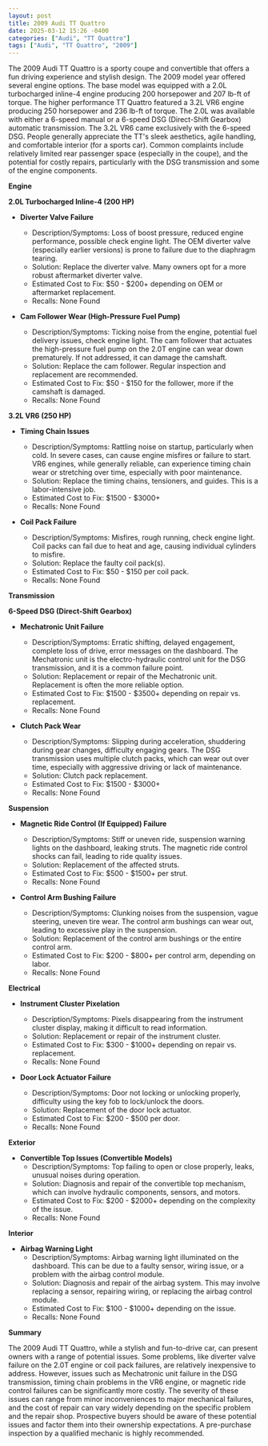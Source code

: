 ```yaml
---
layout: post
title: 2009 Audi TT Quattro
date: 2025-03-12 15:26 -0400
categories: ["Audi", "TT Quattro"]
tags: ["Audi", "TT Quattro", "2009"]
---
```

The 2009 Audi TT Quattro is a sporty coupe and convertible that offers a fun driving experience and stylish design. The 2009 model year offered several engine options. The base model was equipped with a 2.0L turbocharged inline-4 engine producing 200 horsepower and 207 lb-ft of torque. The higher performance TT Quattro featured a 3.2L VR6 engine producing 250 horsepower and 236 lb-ft of torque. The 2.0L was available with either a 6-speed manual or a 6-speed DSG (Direct-Shift Gearbox) automatic transmission. The 3.2L VR6 came exclusively with the 6-speed DSG. People generally appreciate the TT's sleek aesthetics, agile handling, and comfortable interior (for a sports car). Common complaints include relatively limited rear passenger space (especially in the coupe), and the potential for costly repairs, particularly with the DSG transmission and some of the engine components.

**Engine**

**2.0L Turbocharged Inline-4 (200 HP)**
*   **Diverter Valve Failure**
    *   Description/Symptoms: Loss of boost pressure, reduced engine performance, possible check engine light. The OEM diverter valve (especially earlier versions) is prone to failure due to the diaphragm tearing.
    *   Solution: Replace the diverter valve. Many owners opt for a more robust aftermarket diverter valve.
    *   Estimated Cost to Fix: $50 - $200+ depending on OEM or aftermarket replacement.
    *   Recalls: None Found

*   **Cam Follower Wear (High-Pressure Fuel Pump)**
    *   Description/Symptoms: Ticking noise from the engine, potential fuel delivery issues, check engine light. The cam follower that actuates the high-pressure fuel pump on the 2.0T engine can wear down prematurely. If not addressed, it can damage the camshaft.
    *   Solution: Replace the cam follower. Regular inspection and replacement are recommended.
    *   Estimated Cost to Fix: $50 - $150 for the follower, more if the camshaft is damaged.
    *   Recalls: None Found

**3.2L VR6 (250 HP)**

*   **Timing Chain Issues**
    *   Description/Symptoms: Rattling noise on startup, particularly when cold. In severe cases, can cause engine misfires or failure to start. VR6 engines, while generally reliable, can experience timing chain wear or stretching over time, especially with poor maintenance.
    *   Solution: Replace the timing chains, tensioners, and guides. This is a labor-intensive job.
    *   Estimated Cost to Fix: $1500 - $3000+
    *   Recalls: None Found

*   **Coil Pack Failure**
    *   Description/Symptoms: Misfires, rough running, check engine light. Coil packs can fail due to heat and age, causing individual cylinders to misfire.
    *   Solution: Replace the faulty coil pack(s).
    *   Estimated Cost to Fix: $50 - $150 per coil pack.
    *   Recalls: None Found

**Transmission**

**6-Speed DSG (Direct-Shift Gearbox)**

*   **Mechatronic Unit Failure**
    *   Description/Symptoms: Erratic shifting, delayed engagement, complete loss of drive, error messages on the dashboard. The Mechatronic unit is the electro-hydraulic control unit for the DSG transmission, and it is a common failure point.
    *   Solution: Replacement or repair of the Mechatronic unit. Replacement is often the more reliable option.
    *   Estimated Cost to Fix: $1500 - $3500+ depending on repair vs. replacement.
    *   Recalls: None Found

*   **Clutch Pack Wear**
    *   Description/Symptoms: Slipping during acceleration, shuddering during gear changes, difficulty engaging gears. The DSG transmission uses multiple clutch packs, which can wear out over time, especially with aggressive driving or lack of maintenance.
    *   Solution: Clutch pack replacement.
    *   Estimated Cost to Fix: $1500 - $3000+
    *   Recalls: None Found

**Suspension**

*   **Magnetic Ride Control (If Equipped) Failure**
    *   Description/Symptoms: Stiff or uneven ride, suspension warning lights on the dashboard, leaking struts. The magnetic ride control shocks can fail, leading to ride quality issues.
    *   Solution: Replacement of the affected struts.
    *   Estimated Cost to Fix: $500 - $1500+ per strut.
    *   Recalls: None Found

*   **Control Arm Bushing Failure**
    *   Description/Symptoms: Clunking noises from the suspension, vague steering, uneven tire wear. The control arm bushings can wear out, leading to excessive play in the suspension.
    *   Solution: Replacement of the control arm bushings or the entire control arm.
    *   Estimated Cost to Fix: $200 - $800+ per control arm, depending on labor.
    *   Recalls: None Found

**Electrical**

*   **Instrument Cluster Pixelation**
    *   Description/Symptoms: Pixels disappearing from the instrument cluster display, making it difficult to read information.
    *   Solution: Replacement or repair of the instrument cluster.
    *   Estimated Cost to Fix: $300 - $1000+ depending on repair vs. replacement.
    *   Recalls: None Found

*   **Door Lock Actuator Failure**
    *   Description/Symptoms: Door not locking or unlocking properly, difficulty using the key fob to lock/unlock the doors.
    *   Solution: Replacement of the door lock actuator.
    *   Estimated Cost to Fix: $200 - $500 per door.
    *   Recalls: None Found

**Exterior**

*   **Convertible Top Issues (Convertible Models)**
    *   Description/Symptoms: Top failing to open or close properly, leaks, unusual noises during operation.
    *   Solution: Diagnosis and repair of the convertible top mechanism, which can involve hydraulic components, sensors, and motors.
    *   Estimated Cost to Fix: $200 - $2000+ depending on the complexity of the issue.
    *   Recalls: None Found

**Interior**

*   **Airbag Warning Light**
    *   Description/Symptoms: Airbag warning light illuminated on the dashboard. This can be due to a faulty sensor, wiring issue, or a problem with the airbag control module.
    *   Solution: Diagnosis and repair of the airbag system. This may involve replacing a sensor, repairing wiring, or replacing the airbag control module.
    *   Estimated Cost to Fix: $100 - $1000+ depending on the issue.
    *   Recalls: None Found

**Summary**

The 2009 Audi TT Quattro, while a stylish and fun-to-drive car, can present owners with a range of potential issues. Some problems, like diverter valve failure on the 2.0T engine or coil pack failures, are relatively inexpensive to address. However, issues such as Mechatronic unit failure in the DSG transmission, timing chain problems in the VR6 engine, or magnetic ride control failures can be significantly more costly. The severity of these issues can range from minor inconveniences to major mechanical failures, and the cost of repair can vary widely depending on the specific problem and the repair shop. Prospective buyers should be aware of these potential issues and factor them into their ownership expectations. A pre-purchase inspection by a qualified mechanic is highly recommended.

